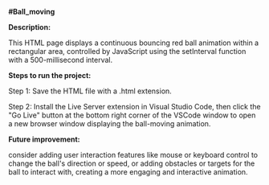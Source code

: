 ****#Ball_moving****

****Description:****

This HTML page displays a continuous bouncing red ball animation within a rectangular area,
controlled by JavaScript using the setInterval function with a 500-millisecond interval.

****Steps to run the project:****

Step 1: Save the HTML file with a .html extension.

Step 2: Install the Live Server extension in Visual Studio Code, then click the "Go Live" 
button at the bottom right corner of the VSCode window to open a new browser window displaying 
the ball-moving animation.
 
****Future improvement:****

consider adding user interaction features like mouse or keyboard control to change the ball's
direction or speed, or adding obstacles or targets for the ball to interact with, creating a 
more engaging and interactive animation.

     
